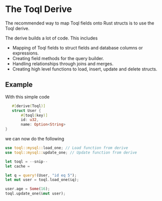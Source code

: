# The Toql Derive
The recommended way to map Toql fields onto Rust structs is to use the Toql derive.

The derive builds a lot of code. This includes

- Mapping of Toql fields to struct fields and database columns or expressions.
- Creating field methods for the query builder.
- Handling relationships through joins and merges.
- Creating high level functions to load, insert, update and delete structs.


## Example

With this simple code

 ```rust
	#[derive(Toql)]
	struct User {
		#[toql(key)]
		id: u32,
		name: Option<String>
}
```

we can now do the following

```rust
use toql::mysql::load_one; // Load function from derive
use toql::mysql::update_one; // Update function from derive

let toql = --snip--
let cache = 

let q = query!(User, "id eq 5"); 
let mut user = toql.load_one(&q); 

user.age = Some(16);
toql.update_one(&mut user); 
```
